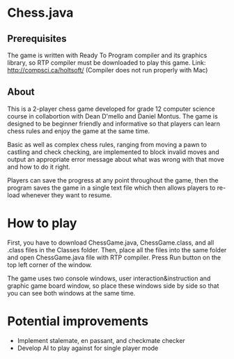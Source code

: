# Chess.java
## Prerequisites
The game is written with Ready To Program compiler and its graphics library, so RTP compiler must be downloaded to play this game.
Link: http://compsci.ca/holtsoft/ (Compiler does not run properly with Mac)

## About
This is a 2-player chess game developed for grade 12 computer science course in collabortion with Dean D'mello and Daniel Montus. The game is designed to be beginner friendly and informative so that players can learn chess rules and enjoy the game at the same time. 

Basic as well as complex chess rules, ranging from moving a pawn to castling and check checking, are implemented to block invalid moves and output an appropriate error message about what was wrong with that move and how to do it right.

Players can save the progress at any point throughout the game, then the program saves the game in a single text file which then allows players to re-load whenever they want to resume.

# How to play
First, you have to download ChessGame.java, ChessGame.class, and all .class files in the Classes folder. Then, place all the files into the same folder and open ChessGame.java file with RTP compiler. Press Run button on the top left corner of the window.

The game uses two console windows, user interaction&instruction and graphic game board window, so place these windows side by side so that you can see both windows at the same time.

# Potential improvements
- Implement stalemate, en passant, and checkmate checker
- Develop AI to play against for single player mode

